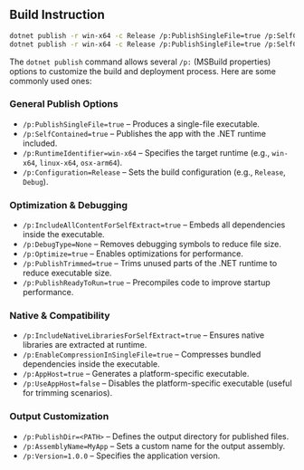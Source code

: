 ## Build Instruction
```sh
dotnet publish -r win-x64 -c Release /p:PublishSingleFile=true /p:SelfContained=true
dotnet publish -r win-x64 -c Release /p:PublishSingleFile=true /p:SelfContained=true /p:IncludeAllContentForSelfExtract=true
```

The `dotnet publish` command allows several `/p:` (MSBuild properties) options to customize the build and deployment process. Here are some commonly used ones:

### General Publish Options
- `/p:PublishSingleFile=true` – Produces a single-file executable.
- `/p:SelfContained=true` – Publishes the app with the .NET runtime included.
- `/p:RuntimeIdentifier=win-x64` – Specifies the target runtime (e.g., `win-x64`, `linux-x64`, `osx-arm64`).
- `/p:Configuration=Release` – Sets the build configuration (e.g., `Release`, `Debug`).

### Optimization & Debugging
- `/p:IncludeAllContentForSelfExtract=true` – Embeds all dependencies inside the executable.
- `/p:DebugType=None` – Removes debugging symbols to reduce file size.
- `/p:Optimize=true` – Enables optimizations for performance.
- `/p:PublishTrimmed=true` – Trims unused parts of the .NET runtime to reduce executable size.
- `/p:PublishReadyToRun=true` – Precompiles code to improve startup performance.

### Native & Compatibility
- `/p:IncludeNativeLibrariesForSelfExtract=true` – Ensures native libraries are extracted at runtime.
- `/p:EnableCompressionInSingleFile=true` – Compresses bundled dependencies inside the executable.
- `/p:AppHost=true` – Generates a platform-specific executable.
- `/p:UseAppHost=false` – Disables the platform-specific executable (useful for trimming scenarios).

### Output Customization
- `/p:PublishDir=<PATH>` – Defines the output directory for published files.
- `/p:AssemblyName=MyApp` – Sets a custom name for the output assembly.
- `/p:Version=1.0.0` – Specifies the application version.
